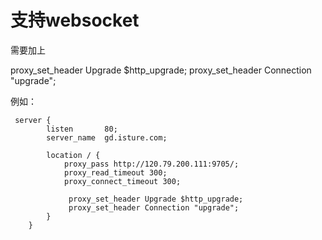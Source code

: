 # 支持websocket

需要加上

proxy_set_header Upgrade $http_upgrade;
proxy_set_header Connection "upgrade";

例如：

```
 server {
        listen       80;
        server_name  gd.isture.com;

        location / {
            proxy_pass http://120.79.200.111:9705/;
            proxy_read_timeout 300;
            proxy_connect_timeout 300;

             proxy_set_header Upgrade $http_upgrade;
             proxy_set_header Connection "upgrade";
        }
    }
```

